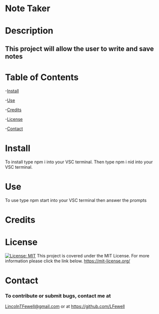 # Note Taker
# Description
This project will allow the user to write and save notes
-----------------------------
# Table of Contents

-[Install](#install)

-[Use](#use)

-[Credits](#credits)

-[License](#license)

-[Contact](#contact)
# Install
To install type npm i into your VSC terminal. Then type npm i nid into your VSC terminal.
# Use
To use type npm start into your VSC terminal then answer the prompts
# Credits

# License
[![License: MIT](https://img.shields.io/badge/License-MIT-yellow.svg)](https://opensource.org/licenses/MIT) This project is covered under the MIT License. For more information please click the link below.
https://mit-license.org/
# Contact
### To contribute or submit bugs, contact me at
LincolnTFewell@gmail.com or at https://github.com/LFewell

